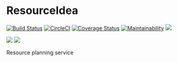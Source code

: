 # ResourceIdea
[![Build Status](https://travis-ci.org/joeseggie/resourceidea.svg?branch=master)](https://travis-ci.org/joeseggie/resourceidea) [![CircleCI](https://circleci.com/gh/joeseggie/resourceidea.svg?style=svg)](https://circleci.com/gh/joeseggie/resourceidea) [![Coverage Status](https://coveralls.io/repos/github/joeseggie/resourceidea/badge.svg)](https://coveralls.io/github/joeseggie/resourceidea) [![Maintainability](https://api.codeclimate.com/v1/badges/68c80481cab44e611e10/maintainability)](https://codeclimate.com/github/joeseggie/resourceidea/maintainability) ![](https://img.shields.io/github/issues-raw/joeseggie/resourceidea.svg?style=flat)

![](https://img.shields.io/github/languages/top/joeseggie/resourceidea.svg?style=flat) ![](https://img.shields.io/github/languages/code-size/joeseggie/resourceidea.svg?style=flat)

Resource planning service
